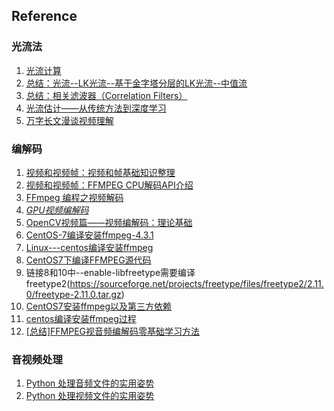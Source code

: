 

## Reference
### 光流法
1. [光流计算](https://blog.csdn.net/qq_41368247/article/details/82562165)
2. [总结：光流--LK光流--基于金字塔分层的LK光流--中值流](https://blog.csdn.net/sgfmby1994/article/details/68489944)
3. [总结：相关滤波器（Correlation Filters）](https://blog.csdn.net/sgfmby1994/article/details/68490903)
4. [光流估计——从传统方法到深度学习](https://zhuanlan.zhihu.com/p/74460341)
5. [万字长文漫谈视频理解](https://zhuanlan.zhihu.com/p/158702087)


### 编解码
1. [视频和视频帧：视频和帧基础知识整理](https://zhuanlan.zhihu.com/p/61747783)
2. [视频和视频帧：FFMPEG CPU解码API介绍](https://zhuanlan.zhihu.com/p/64739970)
3. [FFmpeg 编程之视频解码](https://blog.csdn.net/zengshaoqing/article/details/105188173)
4. [*GPU视频编解码*](https://note.youdao.com/ynoteshare1/index.html?id=700052b0a49301059a34f20a00a830ca&type=note?auto)
5. [OpenCV视频篇——视频编解码：理论基础](https://blog.csdn.net/qq_41498261/article/details/103605237?utm_medium=distribute.pc_aggpage_search_result.none-task-blog-2~aggregatepage~first_rank_v2~rank_aggregation-2-103605237.pc_agg_rank_aggregation&utm_term=opencv+视频编解码&spm=1000.2123.3001.4430)
6. [CentOS-7编译安装ffmpeg-4.3.1](https://blog.csdn.net/konkon2012/article/details/111871819)
7. [Linux---centos编译安装ffmpeg](https://blog.csdn.net/loyachen/article/details/50909854)
8. [CentOS7下编译FFMPEG源代码](https://cloud.tencent.com/developer/article/1729513)
9. 链接8和10中--enable-libfreetype需要编译freetype2(https://sourceforge.net/projects/freetype/files/freetype2/2.11.0/freetype-2.11.0.tar.gz)
10. [CentOS7安装ffmpeg以及第三方依赖](http://fsemouse.com/wordpress/2019/06/04/centos7%E5%AE%89%E8%A3%85ffmpeg%E4%BB%A5%E5%8F%8A%E7%AC%AC%E4%B8%89%E6%96%B9%E4%BE%9D%E8%B5%96/)
11. [centos编译安装ffmpeg过程](https://www.codenong.com/cs105243951/)
12. [[总结]FFMPEG视音频编解码零基础学习方法](https://blog.csdn.net/leixiaohua1020/article/details/15811977)

### 音视频处理
1. [Python 处理音频文件的实用姿势](https://xie.infoq.cn/article/bfc0575ba0e79a7e535d5c081)
2. [Python 处理视频文件的实用姿势](https://xie.infoq.cn/article/b4904c8e7aa2d8413bc06316f)
